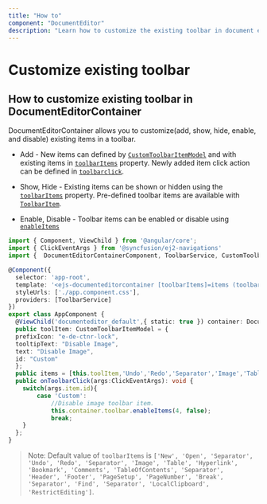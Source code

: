 ```yaml
---
title: "How to"
component: "DocumentEditor"
description: "Learn how to customize the existing toolbar in document editor."
---
```


# Customize existing toolbar

## How to customize existing toolbar in DocumentEditorContainer

DocumentEditorContainer allows you to customize(add, show, hide, enable, and disable) existing items in a toolbar.

* Add - New items can defined by [`CustomToolbarItemModel`](../../api/document-editor/customToolbarItemModel/) and with existing items in [`toolbarItems`](../../api/document-editor-container/#toolbaritems) property. Newly added item click action can be defined in [`toolbarclick`](../../api/toolbar/clickEventArgs/).

* Show, Hide - Existing items can be shown or hidden using the [`toolbarItems`](../../api/document-editor-container/#toolbaritems) property. Pre-defined toolbar items are available with [`ToolbarItem`](../../api/document-editor/toolbarItem/).

* Enable, Disable -  Toolbar items can be enabled or disable using [`enableItems`](../../api/document-editor-container/toolbar/#enableitems)

```typescript
import { Component, ViewChild } from '@angular/core';
import { ClickEventArgs } from '@syncfusion/ej2-navigations'
import {  DocumentEditorContainerComponent, ToolbarService, CustomToolbarItemModel} from '@syncfusion/ej2-angular-documenteditor';

@Component({
  selector: 'app-root',
  template: '<ejs-documenteditorcontainer [toolbarItems]=items (toolbarClick)="onToolbarClick($event)" #documenteditor_default style="display:block;height:600px" [enableToolbar]=true></ejs-documenteditorcontainer>',
  styleUrls: ['./app.component.css'],
  providers: [ToolbarService]
})
export class AppComponent {  
  @ViewChild('documenteditor_default',{ static: true }) container: DocumentEditorContainerComponent;
  public toolItem: CustomToolbarItemModel = {
  prefixIcon: "e-de-ctnr-lock",
  tooltipText: "Disable Image",
  text: "Disable Image",
  id: "Custom"
  };
  public items = [this.toolItem,'Undo','Redo','Separator','Image','Table','Hyperlink','Bookmark','Comments','TableOfContents','Separator','Header','Footer','PageSetup','PageNumber','Break','Separator','Find','Separator','LocalClipboard','RestrictEditing'];
  public onToolbarClick(args:ClickEventArgs): void {
    switch(args.item.id){
        case 'Custom':
            //Disable image toolbar item.
            this.container.toolbar.enableItems(4, false);
            break;
    }
  };
}
```

>Note: Default value of `toolbarItems` is `['New', 'Open', 'Separator', 'Undo', 'Redo', 'Separator', 'Image', 'Table', 'Hyperlink', 'Bookmark', 'Comments', 'TableOfContents', 'Separator', 'Header', 'Footer', 'PageSetup', 'PageNumber', 'Break', 'Separator', 'Find', 'Separator', 'LocalClipboard', 'RestrictEditing']`.